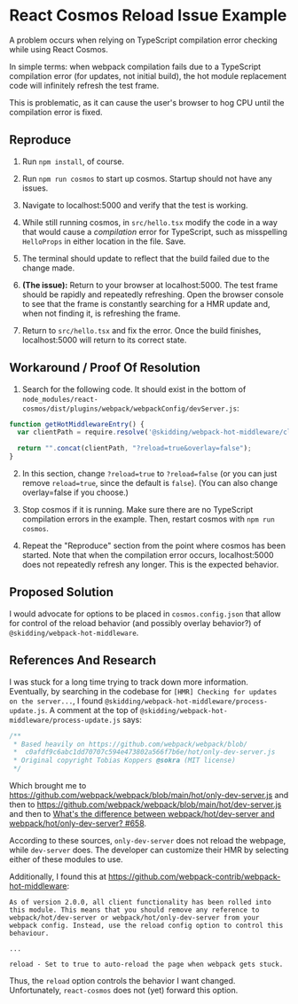 # React Cosmos Reload Issue Example

A problem occurs when relying on TypeScript compilation error checking while using React Cosmos. 

In simple terms: when webpack compilation fails due to a TypeScript compilation error (for updates, not initial build), the hot module replacement code will infinitely refresh the test frame.

This is problematic, as it can cause the user's browser to hog CPU until the compilation error is fixed.

## Reproduce

1. Run `npm install`, of course.

2. Run `npm run cosmos` to start up cosmos. Startup should not have any issues.

3. Navigate to localhost:5000 and verify that the test is working.

4. While still running cosmos, in `src/hello.tsx` modify the code in a way that would cause a *compilation* error for TypeScript, such as misspelling `HelloProps` in either location in the file. Save.

5. The terminal should update to reflect that the build failed due to the change made. 

6. **(The issue):** Return to your browser at localhost:5000. The test frame should be rapidly and repeatedly refreshing. Open the browser console to see that the frame is constantly searching for a HMR update and, when not finding it, is refreshing the frame.

7. Return to `src/hello.tsx` and fix the error. Once the build finishes, localhost:5000 will return to its correct state.

## Workaround / Proof Of Resolution

1. Search for the following code. It should exist in the bottom of `node_modules/react-cosmos/dist/plugins/webpack/webpackConfig/devServer.js`:

```js
function getHotMiddlewareEntry() {
  var clientPath = require.resolve('@skidding/webpack-hot-middleware/client');

  return "".concat(clientPath, "?reload=true&overlay=false");
}
```

2. In this section, change `?reload=true` to `?reload=false` (or you can just remove `reload=true`, since the default is `false`). (You can also change overlay=false if you choose.)

3. Stop cosmos if it is running. Make sure there are no TypeScript compilation errors in the example. Then, restart cosmos with `npm run cosmos`.

4. Repeat the "Reproduce" section from the point where cosmos has been started. Note that when the compilation error occurs, localhost:5000 does not repeatedly refresh any longer. This is the expected behavior.

## Proposed Solution

I would advocate for options to be placed in `cosmos.config.json` that allow for control of the reload behavior (and possibly overlay behavior?) of `@skidding/webpack-hot-middleware`. 

## References And Research

I was stuck for a long time trying to track down more information. Eventually, by searching in the codebase for `[HMR] Checking for updates on the server...`, I found `@skidding/webpack-hot-middleware/process-update.js`.
A comment at the top of `@skidding/webpack-hot-middleware/process-update.js` says:

```js
/**
 * Based heavily on https://github.com/webpack/webpack/blob/
 *  c0afdf9c6abc1dd70707c594e473802a566f7b6e/hot/only-dev-server.js
 * Original copyright Tobias Koppers @sokra (MIT license)
 */
```

Which brought me to https://github.com/webpack/webpack/blob/main/hot/only-dev-server.js and then to https://github.com/webpack/webpack/blob/main/hot/dev-server.js and then to [What's the difference between webpack/hot/dev-server and webpack/hot/only-dev-server? #658](https://github.com/webpack/webpack-dev-server/issues/658).

According to these sources, `only-dev-server` does not reload the webpage, while `dev-server` does. The developer can customize their HMR by selecting either of these modules to use.

Additionally, I found this at https://github.com/webpack-contrib/webpack-hot-middleware:

	As of version 2.0.0, all client functionality has been rolled into this module. This means that you should remove any reference to webpack/hot/dev-server or webpack/hot/only-dev-server from your webpack config. Instead, use the reload config option to control this behaviour.

	...

	reload - Set to true to auto-reload the page when webpack gets stuck.

Thus, the `reload` option controls the behavior I want changed. Unfortunately, `react-cosmos` does not (yet) forward this option.